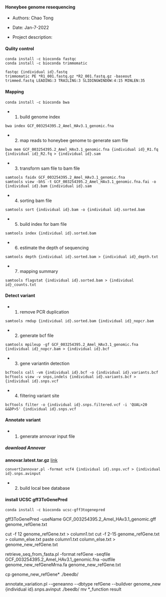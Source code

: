 #### Honeybee genome resequencing

- Authors: Chao Tong
- Date: Jan-7-2022

- Project description:

#### Qulity control
```
conda install -c bioconda fastqc
conda install -c bioconda trimmomatic
```
```
fastqc {individual id}.fastq
trimmomatic PE *R1_001.fastq.gz *R2_001.fastq.gz -baseout trimmed.fastq LEADING:3 TRAILING:3 SLIDINGWINDOW:4:15 MINLEN:35
```
#### Mapping
```
conda install -c bioconda bwa
```
- 1. build genome index
```
bwa index GCF_003254395.2_Amel_HAv3.1_genomic.fna
```
- 2. map reads to honeybee genome to generate sam file
```
bwa mem GCF_003254395.2_Amel_HAv3.1_genomic.fna {individual id}_R1.fq {individual id}_R2.fq > {individual id}.sam
```
- 3. transform sam file to bam file
```
samtools faidx GCF_003254395.2_Amel_HAv3.1_genomic.fna
samtools view -bhS -t GCF_003254395.2_Amel_HAv3.1_genomic.fna.fai -o {individual id}.bam {individual id}.sam
```
- 4. sorting bam file
```
samtools sort {individual id}.bam -o {individual id}.sorted.bam
```
- 5. build index for bam file
```
samtools index {individual id}.sorted.bam
```
- 6. estimate the depth of sequencing
```
samtools depth {individual id}.sorted.bam > {individual id}_depth.txt
```
- 7. mapping summary
```
samtools flagstat {individual id}.sorted.bam > {individual id}_counts.txt
```

#### Detect variant
- 1. remove PCR duplication
```
samtools rmdup {individual id}.sorted.bam {individual id}_nopcr.bam
```
- 2. generate bcf file
```
samtools mpileup -gf GCF_003254395.2_Amel_HAv3.1_genomic.fna {individual id}_nopcr.bam > {individual id}.bcf
```
- 3. gene variantin detection
```
bcftools call -vm {individual id}.bcf -o {individual id}.variants.bcf
bcftools view -v snps,indels {individual id}.variants.bcf > {individual id}.snps.vcf
```
- 4. filtering variant site
```
bcftools filter -o {individual id}.snps.filtered.vcf -i 'QUAL>20 &&DP>5' {individual id}.snps.vcf
```

#### Annotate variant
- 1. generate annovar input file
##### download Annovar
**annovar.latest.tar.gz** [link](http://www.openbioinformatics.org/annovar/download/0wgxR2rIVP/annovar.latest.tar.gz)
```
convert2annovar.pl -format vcf4 {individual id}.snps.vcf > {individual id}.snps.avinput
```
- 2. build local bee database
#### install UCSC gff3ToGenePred
```
conda install -c bioconda ucsc-gff3togenepred
```
gff3ToGenePred -useName GCF_003254395.2_Amel_HAv3.1_genomic.gff genome_refGene.txt

cut -f 12 genome_refGene.txt > column1.txt
cut -f 2-15 genome_refGene.txt > column_else.txt
paste column1.txt column_else.txt > genome_new_refGene.txt


retrieve_seq_from_fasta.pl -format refGene -seqfile GCF_003254395.2_Amel_HAv3.1_genomic.fna -outfile genome_new_refGeneMrna.fa genome_new_refGene.txt

cp genome_new_refGene* ./beedb/

annotate_variation.pl --geneanno --dbtype refGene --buildver genome_new  {individual id}.snps.avinput ./beedb/
mv *_function result



